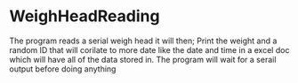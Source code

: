 # WeighHeadReading
The program reads a serial weigh head it will then; Print the weight and a random ID that will corilate to more date like the date and time in a excel doc which will have all of the data stored in. The program will wait for a serail output before doing anything 

